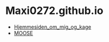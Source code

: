 # Maxi0272.github.io

* [Hjemmesiden_om_mig_og_kage](kagerbroski/profil.html)
* [MOOSE](web/MOOSE.html)